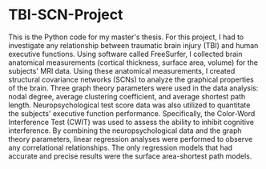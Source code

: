 # TBI-SCN-Project

This is the Python code for my master's thesis. For this project, I had to investigate any relationship between traumatic brain injury (TBI) and human executive functions. Using software called FreeSurfer, I collected brain anatomical measurements (cortical thickness, surface area, volume) for the subjects' MRI data. Using these anatomical measurements, I created structural covariance networks (SCNs) to analyze the graphical properties of the brain. Three graph theory parameters were used in the data analysis: nodal degree, average clustering coefficient, and average shortest path length. Neuropsychological test score data was also utilized to quantitate the subjects' executive function performance. Specifically, the Color-Word Interference Test (CWIT) was used to assess the ability to inhibit cognitive interference. By combining the neuropsychological data and the graph theory parameters, linear regression analyses were performed to observe any correlational relationships. The only regression models that had accurate and precise results were the surface area-shortest path models. 
